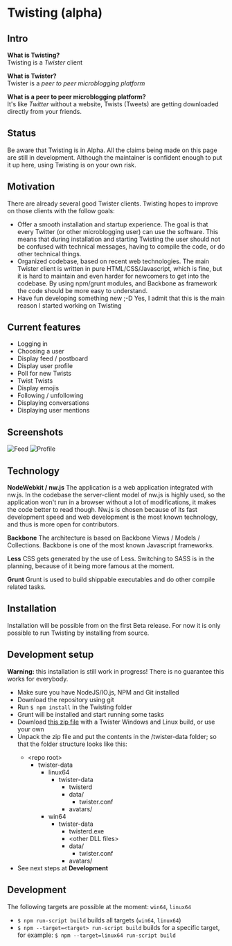 Twisting (alpha)
==============

Intro
-----

**What is Twisting?**  
Twisting is a *Twister* client

**What is Twister?**  
Twister is a *peer to peer microblogging platform*

**What is a peer to peer microblogging platform?**  
It's like *Twitter* without a website, Twists (Tweets) are getting downloaded directly from your friends.

Status
------

Be aware that Twisting is in Alpha. All the claims being made on this page are still in development. Although the maintainer is confident enough to put it up here, using Twisting is on your own risk.

Motivation
----------

There are already several good Twister clients. Twisting hopes to improve on those clients with the follow goals:

- Offer a smooth installation and startup experience. The goal is that every Twitter (or other microblogging user) can use the software. This means that during installation and starting Twisting the user should not be confused with technical messages, having to compile the code, or do other technical things. 
- Organized codebase, based on recent web technologies. The main Twister client is written in pure HTML/CSS/Javascript, which is fine, but it is hard to maintain and even harder for newcomers to get into the codebase. By using npm/grunt modules, and Backbone as framework the code should be more easy to understand.
- Have fun developing something new ;-D Yes, I admit that this is the main reason I started working on Twisting

Current features
----------------

- Logging in
- Choosing a user
- Display feed / postboard
- Display user profile
- Poll for new Twists
- Twist Twists
- Display emojis
- Following / unfollowing
- Displaying conversations
- Displaying user mentions

Screenshots
-----------

![Feed](https://dl.dropboxusercontent.com/u/1146818/Twister/Screenshots/feed2.png)
![Profile](https://dl.dropboxusercontent.com/u/1146818/Twister/Screenshots/profile2.png)

Technology
----------

**NodeWebkit / nw.js** The application is a web application integrated with nw.js. In the codebase the server-client model of nw.js is highly used, so the application won't run in a browser without a lot of modifications, it makes the code better to read though. Nw.js is chosen because of its fast development speed and web development is the most known technology, and thus is more open for contributors.

**Backbone** The architecture is based on Backbone Views / Models / Collections. Backbone is one of the most known Javascript frameworks.

**Less** CSS gets generated by the use of Less. Switching to SASS is in the planning, because of it being more famous at the moment.

**Grunt** Grunt is used to build shippable executables and do other compile related tasks.

Installation
------------

Installation will be possible from on the first Beta release. For now it is only possible to run Twisting by installing from source.

Development setup
-----------------

**Warning:** this installation is still work in progress! There is no guarantee this works for everybody.

- Make sure you have NodeJS/IO.js, NPM and Git installed
- Download the repository using git
- Run `$ npm install` in the Twisting folder
- Grunt will be installed and start running some tasks
- Download [this zip file](https://dl.dropboxusercontent.com/u/1146818/Twister/twisting-twister-data.zip "Twisting Twister Data") with a Twister Windows and Linux build, or use your own
- Unpack the zip file and put the contents in the <repo>/twister-data folder; so that the folder structure looks like this:
    - \<repo root>
        - twister-data
            - linux64
                - twister-data
                    - twisterd
                    - data/
                        - twister.conf
                    - avatars/
            - win64
                - twister-data
                    - twisterd.exe
                    - \<other DLL files>
                    - data/
                        - twister.conf
                    - avatars/
- See next steps at **Development**

Development 
-----------

The following targets are possible at the moment: `win64`, `linux64`

- `$ npm run-script build` builds all targets (`win64`, `linux64`)
- `$ npm --target=<target> run-script build` builds for a specific target, for example: `$ npm --target=linux64 run-script build`
